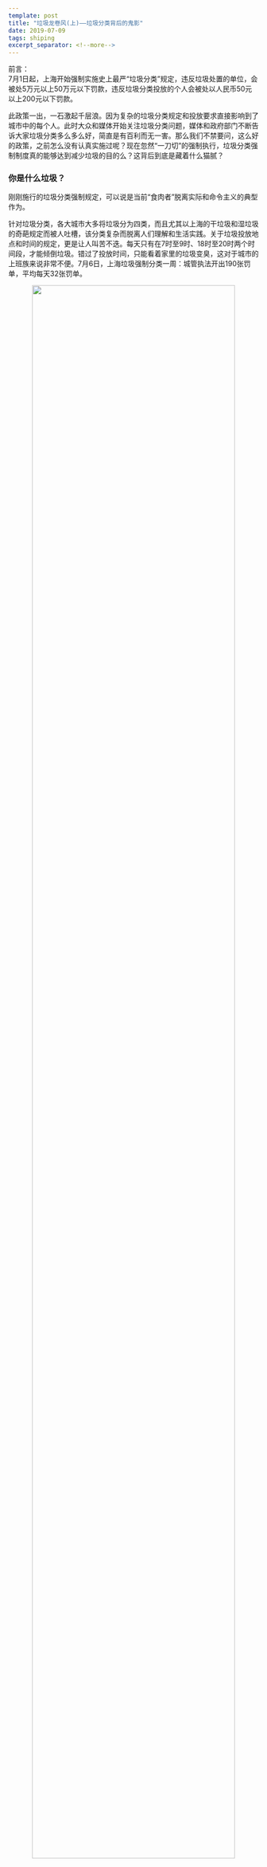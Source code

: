 ```yaml
---
template: post
title: "垃圾龙卷风(上)——垃圾分类背后的鬼影"
date: 2019-07-09
tags: shiping
excerpt_separator: <!--more-->
---
```


前言：  
7月1日起，上海开始强制实施史上最严“垃圾分类”规定，违反垃圾处置的单位，会被处5万元以上50万元以下罚款，违反垃圾分类投放的个人会被处以人民币50元以上200元以下罚款。

此政策一出，一石激起千层浪。因为复杂的垃圾分类规定和投放要求直接影响到了城市中的每个人。此时大众和媒体开始关注垃圾分类问题，媒体和政府部门不断告诉大家垃圾分类多么多么好，简直是有百利而无一害。那么我们不禁要问，这么好的政策，之前怎么没有认真实施过呢？现在忽然“一刀切”的强制执行，垃圾分类强制制度真的能够达到减少垃圾的目的么？这背后到底是藏着什么猫腻？

<h3>你是什么垃圾？</h3>

刚刚施行的垃圾分类强制规定，可以说是当前“食肉者”脱离实际和命令主义的典型作为。

针对垃圾分类，各大城市大多将垃圾分为四类，而且尤其以上海的干垃圾和湿垃圾的奇葩规定而被人吐槽，该分类复杂而脱离人们理解和生活实践。关于垃圾投放地点和时间的规定，更是让人叫苦不迭。每天只有在7时至9时、18时至20时两个时间段，才能倾倒垃圾。错过了投放时间，只能看着家里的垃圾变臭，这对于城市的上班族来说非常不便。7月6日，上海垃圾强制分类一周：城管执法开出190张罚单，平均每天32张罚单。

<div style="text-align:center"><img src="/images/070901.jpg" width="90%"><br></div><br>

对于垃圾分类做的很好的国家日本，是从上世纪70年代开始，用了40多年的时间将垃圾分类的方法逐步细化。可以说，日本几乎是从幼儿园时期，就对公民进行垃圾分类的强化教育，才有了今天的成果。而我国进行垃圾分类试点的近20年，几乎毫无作为，而今忽然大刀阔斧的向普通民众开刀，这不能不让人怨声载道。

<div style="text-align:center"><img src="/images/070902.webp" width="90%"><br></div><br>

<h3>垃圾分类的真正问题在后端</h3>

垃圾回收流程中后端处理是个很大的问题，之前有新闻报道说，垃圾分类回收后端没有做好。即使在上海，垃圾分类在前端分类服务和后端处置体系间还缺乏足够的匹配与衔接。

“垃圾分类”制度试点至今已有19年时间。2000年，北京、上海、广州、深圳、厦门、南京、杭州、桂林等8个城市被确定为全国垃圾分类收集试点城市。但这近二十年来几乎没有真正实施过。例如，从2012年至2015年，济南历下区曾下大力气推行垃圾分类试点，但因山东终端处理设施跟不上，尤其是湿垃圾处理能力不足，分类投放后又混装运输，最终于2015年暂停。

<div style="text-align:center"><img src="/images/070903.jpg" width="90%"><br>北京朝阳区的垃圾焚烧发电厂</div><br>

从厨房到处理厂，实现垃圾分类需要很大的社会成本和工程设施系统，这些不是朝夕之间能够达到的。比如在垃圾分类处理系统非常成熟的德国，最早是采用人工分拣，许多人站在传送带上，手工分拣。但这太费功夫了。业界开始尝试借鉴矿山、农业机械技术，比如震荡筛检机，可以用于把煤炭或土豆按不同的大小分拣出来。随着时间的流逝，分拣技术越发成熟，比如，可以用红外线、磁铁对包装进行分类。与此同时，计算机的运算能力越来越强，如今，可以在几秒之内把不同的塑料、金属分开。机械自动化程度高的德国，垃圾分类每个环节都易于操作，比如环卫工人把每栋房屋的垃圾桶分类拖到环卫车的升降架上，桶内垃圾自动倾倒在车内。

<div style="text-align:center"><img src="/images/070904.jpg" width="90%"><br>环卫工人把每栋房屋的垃圾桶分类拖到环卫车的升降架上，桶内垃圾自动倾倒在车内。</div><br>

德国就是这样一步步做好完善每一个环节，经过三十多年的发展，才达到今天的垃圾处理成就。而我们不仅荒废了二十年，而且今天想要一蹴而就。

<h3>政府主导和企业主导模式的选择</h3>

怎么做呢？我们的社会主义国家最相信的就是“市场”和“资本”。于是就有专家出来“代言”了，同济大学循环经济研究所所长杜欢政说：“以前生活垃圾分类都是由政府主导，缺少企业主体介入。”事实上垃圾分类处理做的最好的国家是以政府为主导的欧洲国家，而主要靠私人企业主导的美国却差得很多。当最近亚洲国家拒绝接收从美国发来的一船船垃圾后，美国的垃圾处理便成了让人头痛的问题。

<div style="text-align:center"><img src="/images/070905.jpg" width="90%"><br></div><br>

菲律宾甚至把已经抵达口岸的69个洋垃圾集装箱重新装船，"遣返原籍"加拿大。

<div style="text-align:center"><img src="/images/070906.webp" width="90%"><br></div><br>

过去20多年来，中国一直是全球生活垃圾最大的进口商，也就实际上成了美国等西方国家的海外垃圾处理中心。

在欧洲国家丹麦，地方政府同时经营垃圾收集、焚烧和回收。法律和经济政策双管齐下，确保可回收材料得到回收而非被焚烧（在美国，多数焚烧垃圾发电厂为私企）。社区可免费将可回收垃圾送去回收中心，但如果将垃圾送去焚烧则必须支付处理费。在Vestforbraending焚烧垃圾发电厂，卡车在卸掉垃圾前要经过称重，有专人随机抽查卡车中是否含有可回收材料，一旦发现将被处以重罚。

专家杜欢政又说：“垃圾分类必须要有企业主体介入，要有商业模式，让企业赚钱才能够形成长效机制。我国确定垃圾分类的法律、法规、政策，就是为了让参与垃圾分类各个环节里的企业都能赚钱。此外，还应加强末端设施的建设，等末端设施配套后才来做垃圾分类。”

终于垃圾分类露出了真正的目的，原来背后都是生意。当然专家们早就说过，要达到企业和社会的“双赢”。不管是理论还是其他国家的历史经验告诉我们，这种天真的诉求经不起推敲的。企业的目的是为了盈利，而处理垃圾需要很大的成本，这些都不可能凭空实现，那么这些都是要老百姓买单。而当企业为了追求利益最大化的时候，环境保护对它们来说从来不是约束，看一看历史中，即使是日本，欧洲这些做的好的国家，也都付出过惨痛的社会、环境和经济代价，而这些代价的罪魁祸首往往都是因为私人资本逐利性。

<h3>谁买单？我们</h3>

以旧金山这座城市为例，绿源再生（Recology）公司是该市的服务公司。当地居民可以免费领取三个垃圾桶，但是每月需支付该公司35.18美金（约合243元）的服务费，这家公司相应地提供定期的垃圾清运服务。每年422美元（约合2920元）的垃圾服务费用，对美国居民来说也是不小的负担。

收钱总是最方便的，而且执行起来不打折扣。7月2日上午，在上海市奉贤区城市管理行政执法局，记者看到一众辖区内的经营商铺店主前来与当地主管部门沟通，要求降低“每年最低7200元”的餐厨湿垃圾清运费用标准。

现在针对商家已经收费了，那么针对普通居民的收费也不远了，这不，深圳已经开始探索垃圾计量收费制度了，还有通过提高物业费收取垃圾分类处理费用的，其他五花八门的收费方式也不会远了。

<div style="text-align:center"><img src="/images/070907.jpg" width="90%"><br></div><br>

当下轰轰烈烈的垃圾分类处理政策落地，还导致了传统垃圾回收从业人员被彻底洗牌。传统的垃圾回收从业者将被驱逐出此行业，而这往往切断了他们本就微薄的家庭收入。当然对于这些非高端的从业者，把他们彻底驱离往往被认为是合理的。而这种又脏又臭的行业，当有利润可以赚取的时候，“高端的资本”也不再嫌弃了，开始乘着这“政策旋风”炒作起来，号称垃圾行业将有几千亿的市场潜力（这潜力是从哪里来的我们前面已经分析过了）。旧的从业者默默离开，原来的垃圾回收模式也被否定了，新的模式还没建立起来，在这个混乱的空档期，无疑最适合浑水摸鱼了。而后果的承受者，仍然将降落到每一个普通人。当然，根据以往的经验，会有权威告诉我们，这是“发展的阵痛”，忍着。

<div style="text-align:center"><img src="/images/070908.jpg" width="90%"><br></div><br>

<div style="text-align:center"><img src="/images/070909.webp" width="90%"><br></div><br>

<h3>埋藏在下面的矛盾——分类回收与焚烧发电</h3>

提到垃圾分类，就要提到垃圾处理和垃圾焚烧发电厂。现在我国各地的垃圾焚烧发电厂的建设速度正在加快。垃圾分类政策和兴建垃圾焚烧发电厂之间还存在着一个矛盾。因为焚烧和回收利用往往是互相矛盾的，如果到处建立垃圾焚烧发电厂，就降低了垃圾分类的潜力和意愿。一旦焚烧发电厂修建起来，就不得不去喂饱它们，就需要更多的垃圾。但垃圾分类的目的是尽可能回收利用垃圾，减少垃圾。所以在求助于焚烧处理垃圾的情况下是无法真正践行“垃圾分类”的。

另外建造垃圾焚烧发电厂带来了严重的社会问题。十几年来，中国几乎每年都会爆发当地民众抗议建造垃圾焚烧发电厂的维权事件，规模大的抗议群众达到两万多人，在群众巨大压力下，很多垃圾发电厂被迫停建。同样，政府部门不断告诉民众，垃圾焚烧发电厂多么多么好，夸张到“变废为宝，点石成金”。难道是当地民众顽固不化么？还是人们已经学聪明，不再花言巧语而欺骗？

<div style="text-align:center"><img src="/images/070910.webp" width="90%"><br></div><br>

<div style="text-align:center"><img src="/images/070911.webp" width="90%"><br></div><br>

垃圾分类回收和焚烧发电的矛盾，需要我们进一步分析垃圾焚烧发电厂，这个问题，我们将在下一篇文章中进行全面的分析，进一步弄懂新垃圾政策和产业背后的真实目的。而同样，这些问题和我们每一个普通百姓都息息相关。
